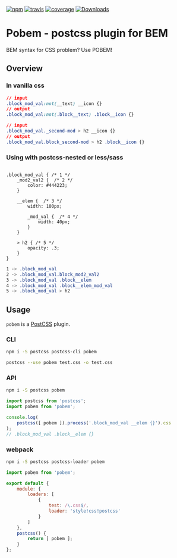 [![npm](https://img.shields.io/npm/v/pobem.svg?style=flat-square)](https://www.npmjs.com/package/pobem)
[![travis](http://img.shields.io/travis/bem-contrib/pobem.svg?style=flat-square)](https://travis-ci.org/bem-contrib/pobem)
[![coverage](https://img.shields.io/codecov/c/github/bem-contrib/pobem.svg?style=flat-square)](https://codecov.io/github/bem-contrib/pobem)
[![Downloads](https://img.shields.io/npm/dt/pobem.svg?style=flat-square)](https://www.npmjs.com/package/pobem)

# Pobem - postcss plugin for BEM

BEM syntax for CSS problem? Use POBEM!

## Overview

### In vanilla css

```css
// input
.block_mod_val:not(__text) __icon {}
// output
.block_mod_val:not(.block__text) .block__icon {}

// input
.block_mod_val._second-mod > h2 __icon {}
// output
.block_mod_val.block_second-mod > h2 .block__icon {}
```

### Using with postcss-nested or less/sass

```stylus

.block_mod_val { /* 1 */
    _mod2_val2 {  /* 2 */
        color: #444223;
    }

    __elem {  /* 3 */
        width: 100px;

        _mod_val {  /* 4 */
            width: 40px;
        }
    }

    > h2 { /* 5 */
        opacity: .3;
    }
}
```
```css
1 -> .block_mod_val
2 -> .block_mod_val.block_mod2_val2
3 -> .block_mod_val .block__elem
4 -> .block_mod_val .block__elem_mod_val
5 -> .block_mod_val > h2
```


## Usage

`pobem` is a [PostCSS](https://github.com/postcss/postcss) plugin.

### CLI

```sh
npm i -S postcss postcss-cli pobem
```

```sh
postcss --use pobem test.css -o test.css
```

### API

```sh
npm i -S postcss pobem
```

```js
import postcss from 'postcss';
import pobem from 'pobem';

console.log(
    postcss([ pobem ]).process('.block_mod_val __elem {}').css
);
// .block_mod_val .block__elem {}
```

### webpack

```sh
npm i -S postcss postcss-loader pobem
```

```js
import pobem from 'pobem';

export default {
    module: {
        loaders: [
            {
                test: /\.css$/,
                loader: 'style!css!postcss'
            }
        ]
    },
    postcss() {
        return [ pobem ];
    }
};
```

